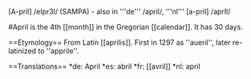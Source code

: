 [A-pril] /eIpr3l/ (SAMPA) - also in '''de''' /april/, '''nl''' [a-pril] /aprIl/

#April is the 4th [[month]] in the Gregorian [[calendar]]. It has 30 days.

==Etymology==
From Latin [[aprilis]]. First in 1297 as ''aueril'', later re-latinized to ''apprile''.

==Translations==
*de: April
*es: abril
*fr: [[avril]]
*nl: april